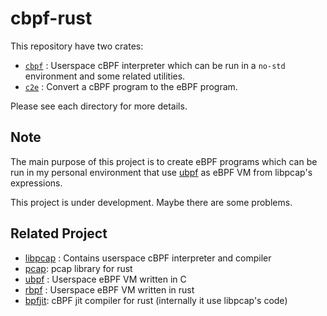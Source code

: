 # cbpf-rust
This repository have two crates:

- [`cbpf`](./cbpf) : Userspace cBPF interpreter which can be run in a `no-std`
  environment and some related utilities.
- [`c2e`](./c2e) : Convert a cBPF program to the eBPF program.

Please see each directory for more details.

## Note
The main purpose of this project is to create eBPF programs which can be run
in my personal environment that use [ubpf](https://github.com/iovisor/ubpf) as
eBPF VM from libpcap's expressions.

This project is under development. Maybe there are some problems.

## Related Project
- [libpcap](https://github.com/the-tcpdump-group/libpcap) : Contains userspace
  cBPF interpreter and compiler
- [pcap](https://github.com/ebfull/pcap): pcap library for rust
- [ubpf](https://github.com/iovisor/ubpf) : Userspace eBPF VM written in C
- [rbpf](https://github.com/qmonnet/rbpf) : Userspace eBPF VM written in rust
- [bpfjit](https://github.com/polachok/bpfjit): cBPF jit compiler for rust
  (internally it use libpcap's code)
